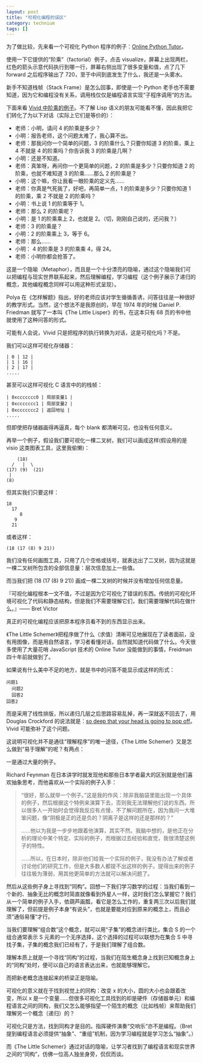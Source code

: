 ```yaml
---
layout: post
title: "可视化编程的误区"
category: technium
tags: []
---
```



为了做比较，先来看一个可视化 Python 程序的例子：[Online Python Tutor](http://pythontutor.com/visualize.html)。


使用一下它提供的“阶乘”（factorial）例子，点击 visualize，屏幕上出现两栏，红色的箭头示意代码执行到哪一行，屏幕右侧出现了很多变量和值，点了几下 forward 之后程序输出了 720，至于中间到底发生了什么，我还是一头雾水。


新手不知道栈帧（Stack Frame）是怎么回事，即使是一个 Python 老手也不需要知道，因为它和编程没有关系，调用栈仅仅是编程语言实现“子程序调用“的方法。


下面来看 [Vivid 中阶乘的例子](http://vivid.chengyichao.info/factorial/)。不了解 Lisp 语义的朋友可能看不懂，因此我把它们转化了为以下对话（实际上它们是等价的）：


* 老师：小明，请问 4 的阶乘是多少？
* 小明：报告老师，这个问题太难了，我心算不出。
* 老师：那我问你一个简单的问题，3 的阶乘什么？只要你知道 3 的阶乘，乘上 4 不就是 4 的阶乘吗？你告诉我 3 的阶乘是几啊？ 
* 小明：还是不知道。
* 老师：真笨呀，再问你一个更简单的问题，2 的阶乘是多少？只要你知道 2 的阶乘，也就不难知道 3 的阶乘……那么 2 的阶乘是？
* 小明：这个嘛，你让我看一眼阶乘的定义先……
* 老师：你真是气死我了，好吧，再简单一点，1 的阶乘是多少？只要你知道 1 的阶乘，乘 2 不就是 2 的阶乘吗？
* 小明：书上说 1 的阶乘等于 1。
* 老师：那么 2 的阶乘呢？
* 小明：是 1 的阶乘乘上 2，也就是 2。（切，刚刚自己说的，还问我？）
* 老师：3 的阶乘是？
* 小明：2 的阶乘乘上 3，等于 6。
* 老师：那么……
* 小明： 4 的阶乘是 3 的阶乘乘 4，得 24。
* 老师：小明你都会抢答了。


这是一个隐喻（Metaphor），而且是一个十分漂亮的隐喻，通过这个隐喻我们可以把编程与现实世界联系起来，然后理解编程，学习编程（这个例子展示了递归的概念，其他编程概念同样可以用这种形式呈现）。


Polya 在《怎样解题》指出，好的老师应该对学生循循善诱，问答往往是一种很好的教学形式。当然，这个想法不是我原创的，早在 1974 年的时候 Daniel P. Friedman 就写了一本叫《The Little Lisper》的书，在这本只有 68 页的书中他就使用了这种问答的形式。


可能有人会说，Vivid 只是把程序的执行转换为对话，这是可视化吗？不是。


我们可以这样可视化存储器：


    | 0 | 12 |
    | 1 | 16 |
    | 2 | 17 |
    .....



甚至可以这样可视化 C 语言中的的栈帧：


    | 0xccccccc0 | 局部变量1 |
    | 0xccccccc1 | 局部变量2 |
    | 0xccccccc2 | 返回地址 |
    .....


但即使把存储器画得再逼真，每个 blank 都清晰可见，也没有任何意义。


再举一个例子，假设我们要可视化一棵二叉树，我们可以画成这样(假设用的是 visio 这类图表工具，这里我偷懒)：


        (18)
      /   |  \
    (17) (9)  (21)
     |
    (8)



但其实我们只要这样：

    18
      17
         8
       9
      21

或者这样：


    (18 (17 (8) 9 21))


我们没有任何画图工具，只用了几个空格或括号，就表达出了二叉树，因为这就是一棵二叉树所包含的全部信息量：层次信息加上一些值。


而当我们把 (18 (17 (8) 9 21)) 画成一棵二叉树的时候并没有增加任何信息量。


『可视化编程根本一文不值，不过是因为它可视化了错误的东西。传统的可视化环境可视化了代码和静态结构，但是我们不需要理解它们，我们需要理解代码在做什么。』—— Bret Victor


真正的可视化编程应该把原本程序员看不到的东西显示出来。



《The Little Schemer》把程序做了什么（求值）清晰可见地展现在了读者面前，没有用图像，而是用自然语言，学习者看懂对话，自然就知道代码做了什么。今天很多使用了大量花哨 JavaScript 技术的 Online Tutor 没能做到的事情，Freidman 四十年前就做到了。


如果说有什么美中不足的地方，就是书中的问答不能显示成这样的形式：


    问题1
      问题2
      回答2
    回答2


而是采用了线性排版，所以递归几层之后思路容易乱掉，再一深就返不回去了，用 Douglas Crockford 的说法就是：[so deep that your head is going to pop off](http://www.crockford.com/javascript/little.html)。Vivid 可能弥补了这个问题。


这说明可视化并不是通往“理解程序”的唯一途径，《The Little Schemer》又是怎么做到“易于理解”的呢？有两点：


一是通过大量的例子。


Richard Feynman 在日本讲学时就发现他和那些日本学者最大的区别就是他们喜欢抽象思考，而他喜欢从一个实际的例子入手：


> “很好，那么就举一个例子。”这是我的作风：除非我脑袋里能出现一个具体的例子，然后根据这个特例来演算下去，否则我无法理解他们说的东西。所以很多人一开始时会觉得我反应有点慢，不了解问题所在，因为我问一大堆笨问题，像“阴极是正的还是负的？阴离子是这样的还是那样的？”
>
>
> ……他以为我是一步步地跟着他演算，其实不然。我脑中想的，是他正在分析的理论中某个特定、实际的例子，而根据过去经验和直觉，我很清楚这例子的特性。
>
>
> ……所以，在日本时，除非他们给我一个实际的例子，我没有办法了解或者讨论他们的研究工作，但是大多数人都提不出这样的例子。提得出来的例子往往极为薄弱，用其他更简单的方法就可以解决问题了。


然后从这些例子身上寻找到“同构”。回想一下我们学习数学的过程：当我们看到一个新的、抽象无比的概念时简直就像看到外星人一样，这时我们怎么掌握它？我们从一个简单的例子入手，依葫芦画瓢，看它是怎么工作的，重复两三次以后我们就理解了，但前提是例子本身“有说头”，也就是要能对应到原来的概念上，而且必须”通俗易懂“才行。


当我们要理解“组合数”这个概念，就可以用“子集”的概念进行类比，集合 S 的一个组合通常表示 S 元素的一个无序选择，这个选择的过程可以联想为在集合 S 中寻找子集，子集的概念我们已经有了，于是我们理解了组合数。


理解本质上就是一个寻找“同构”的过程，当我们在陌生概念身上找到已知概念身上的“同构”处时，便可以自己的语言表达出来，也就能够理解它。


而把新老概念连接起来的桥梁正是隐喻。


可视化的意义就在于找到视觉上的同构：改变 x 的大小，圆的大小也会跟着改变，所以 x 是一个变量……但很多可视化工具找到的却是硬件（存储器单元）和编程语言之间的同构，我们又怎么能够指望一个陌生的概念（比如栈帧）来帮助我们理解另一个概念（递归）的？


可视化只是方法，找到同构才是目的。指挥硬件演奏“交响乐”亦不是编程。（Bret 提到编程语言必须提供“抽象”、“重组”机制，因为学习编程就是学习怎么“抽象”。）


而《The Little Schemer》通过对话的隐喻，让学习者找到了编程语言和现实世界之间的“同构”，仿佛一位高人独坐身旁，侃侃而谈。

